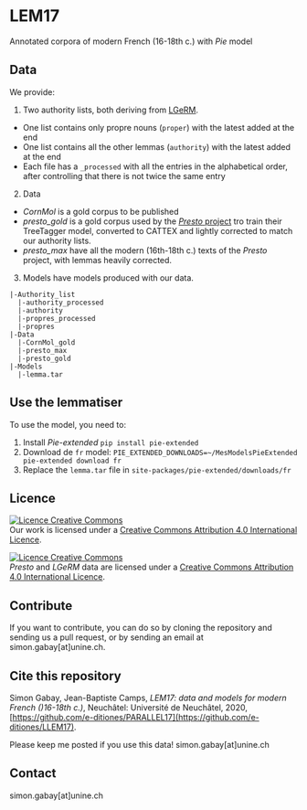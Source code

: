 # LEM17

Annotated corpora of modern French (16-18th c.) with _Pie_ model

## Data

We provide:
1. Two authority lists, both deriving from [LGeRM](https://www.ortolang.fr/market/lexicons/lgerm).
  * One list contains only propre nouns (`proper`) with the latest added at the end
  * One list contains all the other lemmas (`authority`) with the latest added at the end
  * Each file has a `_processed` with all the entries in the alphabetical order, after controlling that there is not twice the same entry
2. Data
  * _CornMol_ is a gold corpus to be published
  * _presto_gold_ is a gold corpus used by the [_Presto_ project](http://presto.ens-lyon.fr) tro train their TreeTagger model, converted to CATTEX and lightly corrected to match our authority lists.
  * _presto_max_ have all the modern (16th-18th c.) texts of the _Presto_ project, with lemmas heavily corrected.
3. Models have models produced with our data.

```
|-Authority_list
  |-authority_processed
  |-authority
  |-propres_processed
  |-propres
|-Data
  |-CornMol_gold
  |-presto_max
  |-presto_gold
|-Models
  |-lemma.tar

```

## Use the lemmatiser
To use the model, you need to:
1. Install _Pie-extended_ `pip install pie-extended`
2. Download de `fr` model: `PIE_EXTENDED_DOWNLOADS=~/MesModelsPieExtended pie-extended download fr`
3. Replace the `lemma.tar` file in `site-packages/pie-extended/downloads/fr`

## Licence
<a rel="license" href="http://creativecommons.org/licenses/by/4.0/"><img alt="Licence Creative Commons" style="border-width:0" src="https://i.creativecommons.org/l/by/4.0/88x31.png" /></a><br />Our work is licensed under a <a rel="license" href="http://creativecommons.org/licenses/by/4.0/">Creative Commons Attribution 4.0 International Licence</a>.

<a rel="license" href="http://creativecommons.org/licenses/by-nc-sa/4.0/"><img alt="Licence Creative Commons" style="border-width:0" src="https://i.creativecommons.org/l/by-nc-sa/4.0/88x31.png" /></a><br />_Presto_ and _LGeRM_ data are licensed under a <a rel="license" href="http://creativecommons.org/licenses/by-nc-sa/4.0/">Creative Commons Attribution 4.0 International Licence</a>.

## Contribute
If you want to contribute, you can do so by cloning the repository and sending us a pull request, or by sending an email at simon.gabay[at]unine.ch.

## Cite this repository
Simon Gabay, Jean-Baptiste Camps, _LEM17: data and models for modern French ()16-18th c.)_, Neuchâtel: Université de Neuchâtel, 2020, [https://github.com/e-ditiones/PARALLEL17](https://github.com/e-ditiones/LLEM17).

Please keep me posted if you use this data! simon.gabay[at]unine.ch

## Contact
simon.gabay[at]unine.ch
